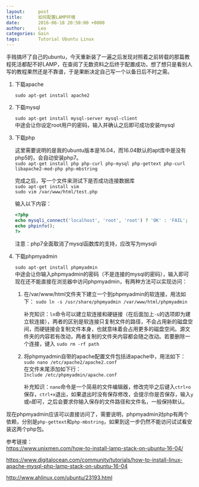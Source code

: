 ```yaml
---
layout:     post
title:      如何配置LAMP环境
date:       2016-06-18 20:50:00 +0800
author:     Leo
categories: Gain
tags:       Tutorial Ubuntu Linux
---
```

手贱搞坏了自己的ubuntu，今天重新装了一遍之后发现对照着之前转载的那篇教程死活都配不好LAMP，在查阅了无数资料之后终于配置成功，想了想只是看别人写的教程果然还是不靠谱，于是果断决定自己写一个以备日后不时之需。


1. 下载apache

   `sudo apt-get install apache2`


2. 下载mysql

   `sudo apt-get install mysql-server mysql-client`<br>
   中途会让你设定root用户的密码，输入并确认之后即可成功安装mysql


3. 下载php

   这里需要说明的是我的ubuntu版本是16.04，而16.04默认的apt库中是没有php5的，会自动安装php7。<br>
   `sudo apt-get install php php-curl php-mysql php-gettext php-curl libapache2-mod-php php-mbstring`

   完成之后，写一个文件来测试下是否成功连接数据库<br>
   `sudo apt-get install vim`<br>
   `sudo vim /var/www/html/test.php`<br>

   输入以下内容：
   
   ```php
   <?php
   echo mysqli_connect('localhost', 'root', 'root') ? 'OK' : 'FAIL';
   echo phpinfo();
   ?>
   ```

   注意：php7全面取消了mysql函数库的支持，应改写为mysqli

4. 下载phpmyadmin

   `sudo apt-get install phpmyadmin`<br>
   中途会让你输入phpmyadmin的密码（不是连接的mysql的密码），输入即可<br>
   现在还不能直接在浏览器中访问phpmyadmin，有两种方法可以实现访问：

   1. 在/var/www/html文件夹下建立一个到phpmyadmin的软连接，用法如下：
   `sudo ln -s /usr/share/phpmyadmin /var/www/html/phpmyadmin`

      补充知识：`ln`命令可以建立软连接和硬链接（在后面加上`-s`的选项即为建立软连接），两者的区别是软连接只复制文件的路径，不会占用新的磁盘空间，而硬链接会复制文件本身，也就意味着会占用更多的磁盘空间。源文件夹的内容若有改动，两者复制的文件夹内容都会随之改动。若要删除一个连接，键入
`sudo rm -rf path`

   2. 将phpmyadmin自带的apache配置文件包括进apache中，用法如下：
      `sudo nano /etc/apache2/apache2.conf`<br>
      在文件末尾添加如下行：<br>
      `Include /etc/phpmyadmin/apache.conf`

      补充知识：`nano`命令是一个简易的文件编辑器，修改完毕之后键入`ctrl+o`保存，`ctrl+x`退出，如果退出时没有保存修改，会提示你是否保存，输入`y`或`n`即可，之后会要求你输入保存的文件路径和文件名，一般保持默认。

现在phpmyadmin应该可以直接访问了，需要说明，phpmyadmin对php有两个依赖，分别是`php-gettext`和`php-mbstring`，如果到这一步仍然不能访问试试看安装这两个php包。

参考链接：<br>
<https://www.unixmen.com/how-to-install-lamp-stack-on-ubuntu-16-04/>

<https://www.digitalocean.com/community/tutorials/how-to-install-linux-apache-mysql-php-lamp-stack-on-ubuntu-16-04>

<http://www.ahlinux.com/ubuntu/23193.html>
